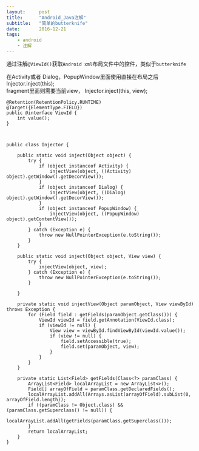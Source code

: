 ```yaml
---
layout:     post
title:      "Android_Java注解"
subtitle:   "简单的butterknife"
date:       2016-12-21
tags:
    - android
    - 注解
---
```


通过注解`@ViewId()`获取`Android xml`布局文件中的控件，类似于`butterknife`


  在Activity或者	Dialog，PopupWindow里面使用直接在布局之后 Injector.inject(this);<br>
  fragment里面则需要当前view， Injector.inject(this, view);

	@Retention(RetentionPolicy.RUNTIME)
	@Target({ElementType.FIELD})
	public @interface ViewId {
	    int value();
	}
	
	

	public class Injector {
	
	    public static void inject(Object object) {
	        try {
	            if (object instanceof Activity) {
	                injectView(object, ((Activity) object).getWindow().getDecorView());
	            }
	            if (object instanceof Dialog) {
	                injectView(object, ((Dialog) object).getWindow().getDecorView());
	            }
	            if (object instanceof PopupWindow) {
	                injectView(object, ((PopupWindow) object).getContentView());
	            }
	        } catch (Exception e) {
	            throw new NullPointerException(e.toString());
	        }
	    }
	
	    public static void inject(Object object, View view) {
	        try {
	            injectView(object, view);
	        } catch (Exception e) {
	            throw new NullPointerException(e.toString());
	        }
	
	    }
	
	    private static void injectView(Object paramObject, View viewById) throws Exception {
	        for (Field field : getFields(paramObject.getClass())) {
	            ViewId viewId = field.getAnnotation(ViewId.class);
	            if (viewId != null) {
	                View view = viewById.findViewById(viewId.value());
	                if (view != null) {
	                    field.setAccessible(true);
	                    field.set(paramObject, view);
	                }
	            }
	        }
	    }
	
	    private static List<Field> getFields(Class<?> paramClass) {
	        ArrayList<Field> localArrayList = new ArrayList<>();
	        Field[] arrayOfField = paramClass.getDeclaredFields();
	        localArrayList.addAll(Arrays.asList(arrayOfField).subList(0, arrayOfField.length));
	        if ((paramClass != Object.class) && (paramClass.getSuperclass() != null)) {
	            localArrayList.addAll(getFields(paramClass.getSuperclass()));
	        }
	        return localArrayList;
	    }
	}
